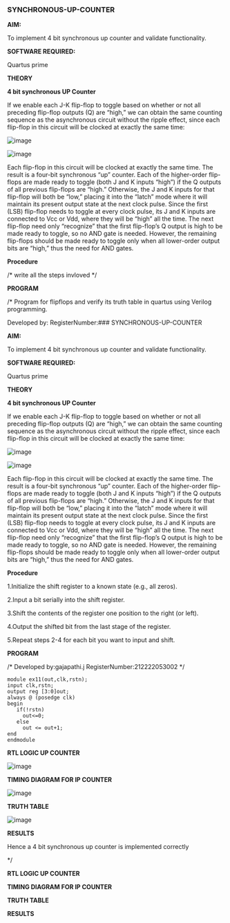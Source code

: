 ### SYNCHRONOUS-UP-COUNTER

**AIM:**

To implement 4 bit synchronous up counter and validate functionality.

**SOFTWARE REQUIRED:**

Quartus prime

**THEORY**

**4 bit synchronous UP Counter**

If we enable each J-K flip-flop to toggle based on whether or not all preceding flip-flop outputs (Q) are “high,” we can obtain the same counting sequence as the asynchronous circuit without the ripple effect, since each flip-flop in this circuit will be clocked at exactly the same time:

![image](https://github.com/naavaneetha/SYNCHRONOUS-UP-COUNTER/assets/154305477/d5db3fa0-e413-404c-b80e-b2f39d82e7e8)


![image](https://github.com/naavaneetha/SYNCHRONOUS-UP-COUNTER/assets/154305477/52cb61eb-d04b-442d-810c-31185a68410b)

Each flip-flop in this circuit will be clocked at exactly the same time.
The result is a four-bit synchronous “up” counter. Each of the higher-order flip-flops are made ready to toggle (both J and K inputs “high”) if the Q outputs of all previous flip-flops are “high.”
Otherwise, the J and K inputs for that flip-flop will both be “low,” placing it into the “latch” mode where it will maintain its present output state at the next clock pulse.
Since the first (LSB) flip-flop needs to toggle at every clock pulse, its J and K inputs are connected to Vcc or Vdd, where they will be “high” all the time.
The next flip-flop need only “recognize” that the first flip-flop’s Q output is high to be made ready to toggle, so no AND gate is needed.
However, the remaining flip-flops should be made ready to toggle only when all lower-order output bits are “high,” thus the need for AND gates.

**Procedure**

/* write all the steps invloved */

**PROGRAM**

/* Program for flipflops and verify its truth table in quartus using Verilog programming. 

Developed by: RegisterNumber:### SYNCHRONOUS-UP-COUNTER

**AIM:**

To implement 4 bit synchronous up counter and validate functionality.

**SOFTWARE REQUIRED:**

Quartus prime

**THEORY**

**4 bit synchronous UP Counter**

If we enable each J-K flip-flop to toggle based on whether or not all preceding flip-flop outputs (Q) are “high,” we can obtain the same counting sequence as the asynchronous circuit without the ripple effect, since each flip-flop in this circuit will be clocked at exactly the same time:

![image](https://github.com/naavaneetha/SYNCHRONOUS-UP-COUNTER/assets/154305477/d5db3fa0-e413-404c-b80e-b2f39d82e7e8)


![image](https://github.com/naavaneetha/SYNCHRONOUS-UP-COUNTER/assets/154305477/52cb61eb-d04b-442d-810c-31185a68410b)

Each flip-flop in this circuit will be clocked at exactly the same time.
The result is a four-bit synchronous “up” counter. Each of the higher-order flip-flops are made ready to toggle (both J and K inputs “high”) if the Q outputs of all previous flip-flops are “high.”
Otherwise, the J and K inputs for that flip-flop will both be “low,” placing it into the “latch” mode where it will maintain its present output state at the next clock pulse.
Since the first (LSB) flip-flop needs to toggle at every clock pulse, its J and K inputs are connected to Vcc or Vdd, where they will be “high” all the time.
The next flip-flop need only “recognize” that the first flip-flop’s Q output is high to be made ready to toggle, so no AND gate is needed.
However, the remaining flip-flops should be made ready to toggle only when all lower-order output bits are “high,” thus the need for AND gates.

**Procedure**

1.Initialize the shift register to a known state (e.g., all zeros).

2.Input a bit serially into the shift register.

3.Shift the contents of the register one position to the right (or left).

4.Output the shifted bit from the last stage of the register.

5.Repeat steps 2-4 for each bit you want to input and shift.



**PROGRAM**

/* 
Developed by:gajapathi.j
RegisterNumber:212222053002
*/
```
module ex11(out,clk,rstn);
input clk,rstn;
output reg [3:0]out;
always @ (posedge clk)
begin
   if(!rstn)
     out<=0;
   else 
     out <= out+1;
end
endmodule
```

**RTL LOGIC UP COUNTER**

![image](https://github.com/23004513/SYNCHRONOUS-UP-COUNTER/assets/138973069/b3c2ccf8-964d-4e0c-87e8-e8d6f27c98d9)

**TIMING DIAGRAM FOR IP COUNTER**

![image](https://github.com/23004513/SYNCHRONOUS-UP-COUNTER/assets/138973069/9795a391-bbf6-414c-9730-9f4800b9657a)


**TRUTH TABLE**

![image](https://github.com/23004513/SYNCHRONOUS-UP-COUNTER/assets/138973069/4e9833c6-9227-41ff-a5cd-b199a3413e77)

**RESULTS**

Hence a 4 bit synchronous up counter is implemented correctly

*/

**RTL LOGIC UP COUNTER**

**TIMING DIAGRAM FOR IP COUNTER**

**TRUTH TABLE**

**RESULTS**
